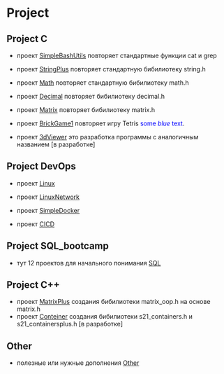 # Project

## Project C

- проект [SimpleBashUtils](https://github.com/Ta1de/SimpleBashUtils) повторяет стандартные функции cat и  grep

- проект [StringPlus](https://github.com/Ta1de/StringPlus) повторяет стандартную бибилиотеку string.h

- проект [Math](https://github.com/Ta1de/Math) повторяет стандартную бибилиотеку math.h

- проект [Decimal](https://github.com/Ta1de/Decimal) повторяет бибилиотеку decimal.h

- проект [Matrix](https://github.com/Ta1de/Matrix) повторяет бибилиотеку matrix.h

- проект [BrickGame1](https://github.com/Ta1de/Tetris) повторяет игру Tetris
<span style="color:blue">some *blue* text</span>.
- проект [3dViewer]() это разработка программы c аналогичным названием [в разработке]

## Project DevOps

- проект [Linux](https://github.com/Ta1de/Linux)

- проект [LinuxNetwork](https://github.com/Ta1de/LinuxNetwork)

- проект [SimpleDocker](https://github.com/Ta1de/SimpleDocker)

- проект [CICD](https://github.com/Ta1de/CICD)

## Project SQL_bootcamp

- тут 12 проектов для начального понимания [SQL](https://github.com/Ta1de/SQLbootcamp)

## Project C++

- проект [MatrixPlus](https://github.com/Ta1de/MatrixPlus) создания бибилиотеки matrix_oop.h на основе matrix.h
- проект [Conteiner]() создания бибилиотеки s21_containers.h и s21_containersplus.h [в разработке]

## Other
- полезные или нужные дополнения [Other](https://github.com/Ta1de/Other)
